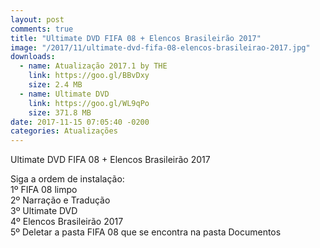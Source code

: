 ```yaml
---
layout: post
comments: true
title: "Ultimate DVD FIFA 08 + Elencos Brasileirão 2017"
image: "/2017/11/ultimate-dvd-fifa-08-elencos-brasileirao-2017.jpg"
downloads:
  - name: Atualização 2017.1 by THE
    link: https://goo.gl/BBvDxy
    size: 2.4 MB
  - name: Ultimate DVD
    link: https://goo.gl/WL9qPo
    size: 371.8 MB
date: 2017-11-15 07:05:40 -0200
categories: Atualizações
---
```


Ultimate DVD FIFA 08 + Elencos Brasileirão 2017

Siga a ordem de instalação:  
1º FIFA 08 limpo  
2º Narração e Tradução  
3º Ultimate DVD  
4º Elencos Brasileirão 2017  
5º Deletar a pasta FIFA 08 que se encontra na pasta Documentos
